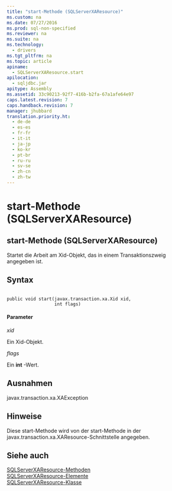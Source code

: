 ```yaml
---
title: "start-Methode (SQLServerXAResource)"
ms.custom: na
ms.date: 07/27/2016
ms.prod: sql-non-specified
ms.reviewer: na
ms.suite: na
ms.technology: 
  - drivers
ms.tgt_pltfrm: na
ms.topic: article
apiname: 
  - SQLServerXAResource.start
apilocation: 
  - sqljdbc.jar
apitype: Assembly
ms.assetid: 33c90213-92f7-416b-b2fa-67a1afe64e97
caps.latest.revision: 7
caps.handback.revision: 7
manager: jhubbard
translation.priority.ht: 
  - de-de
  - es-es
  - fr-fr
  - it-it
  - ja-jp
  - ko-kr
  - pt-br
  - ru-ru
  - sv-se
  - zh-cn
  - zh-tw
---
```

# start-Methode (SQLServerXAResource)
    
## start\-Methode \(SQLServerXAResource\)  
 Startet die Arbeit am Xid\-Objekt, das in einem Transaktionszweig angegeben ist.  
  
## Syntax  
  
```  
  
public void start(javax.transaction.xa.Xid xid,  
                  int flags)  
```  
  
#### Parameter  
 *xid*  
  
 Ein Xid\-Objekt.  
  
 *flags*  
  
 Ein **int** \-Wert.  
  
## Ausnahmen  
 javax.transaction.xa.XAException  
  
## Hinweise  
 Diese start\-Methode wird von der start\-Methode in der javax.transaction.xa.XAResource\-Schnittstelle angegeben.  
  
## Siehe auch  
 [SQLServerXAResource-Methoden](../content/SQLServerXAResource-Methods.md)   
 [SQLServerXAResource-Elemente](../content/SQLServerXAResource-Members.md)   
 [SQLServerXAResource-Klasse](../content/SQLServerXAResource-Class.md)  
  
  